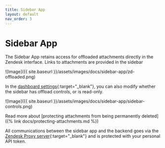 ```yaml
---
title: Sidebar App
layout: default
nav_order: 3
---
```


# Sidebar App

The Sidebar App retains access for offloaded attachments directly in the Zendesk interface. Links to attachments are provided in the sidebar

![Image]({{ site.baseurl }}/assets/images/docs/sidebar-app/zd-offloaded.png)

In the [dashboard settings](https://zd-external-attachment-storage.eh7p.com/settings){:target="_blank"}, you can also modify whether the sidebar has offload controls, or is read-only.

![Image]({{ site.baseurl }}/assets/images/docs/sidebar-app/sidebar-controls.png)

Read more about [protecting attachments from being permanently deleted]({% link docs/protecting-attachments.md %})

All communications between the sidebar app and the backend goes via the [Zendesk Proxy server](https://developer.zendesk.com/documentation/apps/app-developer-guide/making-api-requests-from-a-zendesk-app/#making-a-request-to-a-third-party-api){:target="_blank"} and is protected with your personal API token.